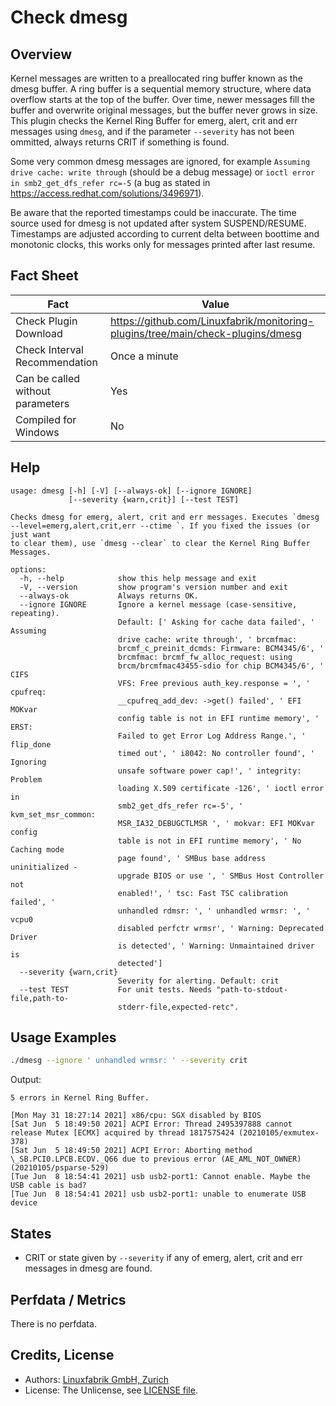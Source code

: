 # Check dmesg

## Overview

Kernel messages are written to a preallocated ring buffer known as the dmesg buffer. A ring buffer is a sequential memory structure, where data overflow starts at the top of the buffer. Over time, newer messages fill the buffer and overwrite original messages, but the buffer never grows in size. This plugin checks the Kernel Ring Buffer for emerg, alert, crit and err messages using `dmesg`, and if the parameter `--severity` has not been ommitted, always returns CRIT if something is found.

Some very common dmesg messages are ignored, for example `Assuming drive cache: write through` (should be a debug message) or `ioctl error in smb2_get_dfs_refer rc=-5` (a bug as stated in <https://access.redhat.com/solutions/3496971>).

Be aware that the reported timestamps could be inaccurate. The time source used for dmesg is not updated after system SUSPEND/RESUME. Timestamps are adjusted according to current delta between boottime and monotonic clocks, this works only for messages printed after last resume.


## Fact Sheet

| Fact | Value |
|----|----|
| Check Plugin Download                 | <https://github.com/Linuxfabrik/monitoring-plugins/tree/main/check-plugins/dmesg> |
| Check Interval Recommendation         | Once a minute |
| Can be called without parameters      | Yes |
| Compiled for Windows                  | No |


## Help

```text
usage: dmesg [-h] [-V] [--always-ok] [--ignore IGNORE]
             [--severity {warn,crit}] [--test TEST]

Checks dmesg for emerg, alert, crit and err messages. Executes `dmesg
--level=emerg,alert,crit,err --ctime `. If you fixed the issues (or just want
to clear them), use `dmesg --clear` to clear the Kernel Ring Buffer Messages.

options:
  -h, --help            show this help message and exit
  -V, --version         show program's version number and exit
  --always-ok           Always returns OK.
  --ignore IGNORE       Ignore a kernel message (case-sensitive, repeating).
                        Default: [' Asking for cache data failed', ' Assuming
                        drive cache: write through', ' brcmfmac:
                        brcmf_c_preinit_dcmds: Firmware: BCM4345/6', '
                        brcmfmac: brcmf_fw_alloc_request: using
                        brcm/brcmfmac43455-sdio for chip BCM4345/6', ' CIFS
                        VFS: Free previous auth_key.response = ', ' cpufreq:
                        __cpufreq_add_dev: ->get() failed', ' EFI MOKvar
                        config table is not in EFI runtime memory', ' ERST:
                        Failed to get Error Log Address Range.', ' flip_done
                        timed out', ' i8042: No controller found', ' Ignoring
                        unsafe software power cap!', ' integrity: Problem
                        loading X.509 certificate -126', ' ioctl error in
                        smb2_get_dfs_refer rc=-5', ' kvm_set_msr_common:
                        MSR_IA32_DEBUGCTLMSR ', ' mokvar: EFI MOKvar config
                        table is not in EFI runtime memory', ' No Caching mode
                        page found', ' SMBus base address uninitialized -
                        upgrade BIOS or use ', ' SMBus Host Controller not
                        enabled!', ' tsc: Fast TSC calibration failed', '
                        unhandled rdmsr: ', ' unhandled wrmsr: ', ' vcpu0
                        disabled perfctr wrmsr', ' Warning: Deprecated Driver
                        is detected', ' Warning: Unmaintained driver is
                        detected']
  --severity {warn,crit}
                        Severity for alerting. Default: crit
  --test TEST           For unit tests. Needs "path-to-stdout-file,path-to-
                        stderr-file,expected-retc".
```


## Usage Examples

```bash
./dmesg --ignore ' unhandled wrmsr: ' --severity crit
```

Output:

```text
5 errors in Kernel Ring Buffer.

[Mon May 31 18:27:14 2021] x86/cpu: SGX disabled by BIOS
[Sat Jun  5 18:49:50 2021] ACPI Error: Thread 2495397888 cannot release Mutex [ECMX] acquired by thread 1817575424 (20210105/exmutex-378)
[Sat Jun  5 18:49:50 2021] ACPI Error: Aborting method \_SB.PCI0.LPCB.ECDV._Q66 due to previous error (AE_AML_NOT_OWNER) (20210105/psparse-529)
[Tue Jun  8 18:54:41 2021] usb usb2-port1: Cannot enable. Maybe the USB cable is bad?
[Tue Jun  8 18:54:41 2021] usb usb2-port1: unable to enumerate USB device
```


## States

* CRIT or state given by `--severity` if any of emerg, alert, crit and err messages in dmesg are found.


## Perfdata / Metrics

There is no perfdata.


## Credits, License

* Authors: [Linuxfabrik GmbH, Zurich](https://www.linuxfabrik.ch)
* License: The Unlicense, see [LICENSE file](https://unlicense.org/).
